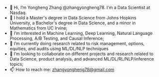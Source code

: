 - 👋 Hi, I’m Yongheng Zhang @zhangyongheng78. I'm a Data Scientist at Nasdaq.
- 📖 I hold a Master's degree in Data Science from Johns Hopkins University, a Bachelor's degree in Data Science, and a minor in Mathematics from UC Irvine;
- 👀 I’m interested in Machine Learning, Deep Learning, Natural Language Processing, A/B Testing, and Causal Inference;
- 🌱 I’m currently doing research related to risk management, options, equities, and audits using ML/DL/NLP techniques
- 💞️ I’m looking to collaborate on different projects and research related to Data Science, product analysis, and advanced ML/DL/RL/NLP/inference topics;
- 📫 How to reach me: zhangyongheng78@gmail.com 

<!---
zhangyongheng78/zhangyongheng78 is a ✨ special ✨ repository because its `README.md` (this file) appears on your GitHub profile.
You can click the Preview link to take a look at your changes.
--->

